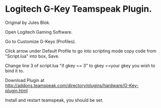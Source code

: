 Logitech G-Key Teamspeak Plugin.
========

Original by Jules Blok.

Open Logitech Gaming Software.

Go to Customize G-Keys (Profiles).

Click arrow under Default Profile to go into scripting mode copy code from "Script.lua" into box, Save.

Change line 3 of script.lua "if gkey == 3" to gkey ==your gkey you wish to bind it to.

Download Plugin at http://addons.teamspeak.com/directory/plugins/hardware/G-Key-plugin.html

Install and restart teamspeak, you should be set.

